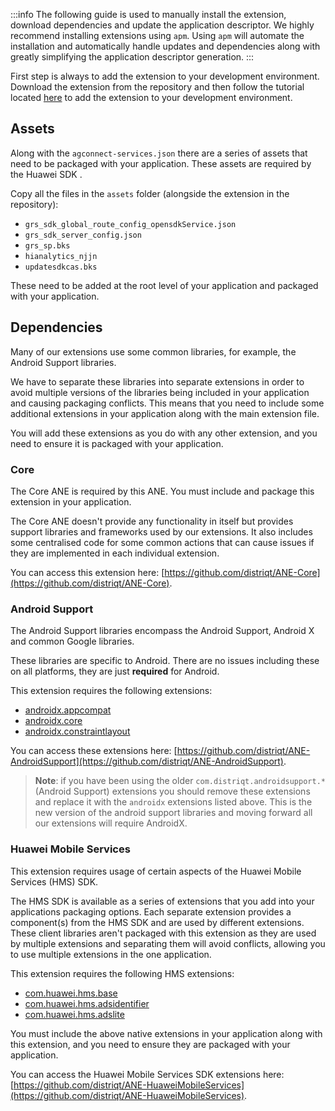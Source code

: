 
:::info
The following guide is used to manually install the extension, download dependencies and update the application descriptor. We highly recommend installing extensions using `apm`. Using `apm` will automate the installation and automatically handle updates and dependencies along with greatly simplifying the application descriptor generation.
:::


First step is always to add the extension to your development environment. Download the extension from the repository and then follow the tutorial located [here](/docs/tutorials/getting-started) to add the extension to your development environment.




## Assets

Along with the `agconnect-services.json` there are a series of assets that need to be packaged with your application. 
These assets are required by the Huawei SDK . 

Copy all the files in the `assets` folder (alongside the extension in the repository):

- `grs_sdk_global_route_config_opensdkService.json`
- `grs_sdk_server_config.json`
- `grs_sp.bks`
- `hianalytics_njjn`
- `updatesdkcas.bks`

These need to be added at the root level of your application and packaged with your application. 



## Dependencies

Many of our extensions use some common libraries, for example, the Android Support libraries.

We have to separate these libraries into separate extensions in order to avoid multiple versions of the libraries being included in your application and causing packaging conflicts. This means that you need to include some additional extensions in your application along with the main extension file.

You will add these extensions as you do with any other extension, and you need to ensure it is packaged with your application.


### Core 

The Core ANE is required by this ANE. You must include and package this extension in your application.

The Core ANE doesn't provide any functionality in itself but provides support libraries and frameworks used by our extensions.
It also includes some centralised code for some common actions that can cause issues if they are implemented in each individual extension.

You can access this extension here: [https://github.com/distriqt/ANE-Core](https://github.com/distriqt/ANE-Core).


### Android Support

The Android Support libraries encompass the Android Support, Android X and common Google libraries. 

These libraries are specific to Android. There are no issues including these on all platforms, they are just **required** for Android.

This extension requires the following extensions:

- [androidx.appcompat](https://github.com/distriqt/ANE-AndroidSupport/raw/master/lib/androidx.appcompat.ane)
- [androidx.core](https://github.com/distriqt/ANE-AndroidSupport/raw/master/lib/androidx.core.ane)
- [androidx.constraintlayout](https://github.com/distriqt/ANE-AndroidSupport/raw/master/lib/androidx.constraintlayout.ane)

You can access these extensions here: [https://github.com/distriqt/ANE-AndroidSupport](https://github.com/distriqt/ANE-AndroidSupport).


>
> **Note**: if you have been using the older `com.distriqt.androidsupport.*` (Android Support) extensions you should remove these extensions and replace it with the `androidx` extensions listed above. This is the new version of the android support libraries and moving forward all our extensions will require AndroidX.
>



### Huawei Mobile Services

This extension requires usage of certain aspects of the Huawei Mobile Services (HMS) SDK. 

The HMS SDK is available as a series of extensions that you add into your applications packaging options.  Each separate extension provides a component(s) from the HMS SDK and are used by different extensions. These client libraries aren't packaged with this extension as they are used by multiple extensions and separating them will avoid conflicts, allowing you to use multiple extensions in the one application.

This extension requires the following HMS extensions:

- [com.huawei.hms.base](https://github.com/distriqt/ANE-HuaweiMobileServices/raw/master/lib/com.huawei.hms.base.ane)
- [com.huawei.hms.adsidentifier](https://github.com/distriqt/ANE-HuaweiMobileServices/raw/master/lib/com.huawei.hms.adsidentifier.ane)
- [com.huawei.hms.adslite](https://github.com/distriqt/ANE-HuaweiMobileServices/raw/master/lib/com.huawei.hms.adslite.ane)


You must include the above native extensions in your application along with this extension, and you need to ensure they are packaged with your application.

You can access the Huawei Mobile Services SDK extensions here: [https://github.com/distriqt/ANE-HuaweiMobileServices](https://github.com/distriqt/ANE-HuaweiMobileServices).


